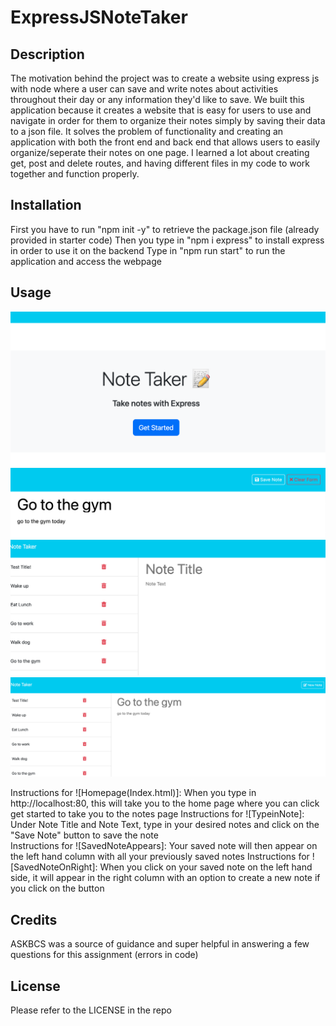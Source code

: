 # ExpressJSNoteTaker

## Description 

The motivation behind the project was to create a website using express js with node where a user can save and write notes about activities throughout their day or any information they'd like to save. We built this application because it creates a website that is easy for users to use and navigate in order for them to organize their notes simply by saving their data to a json file. It solves the problem of functionality and creating an application with both the front end and back end that allows users to easily organize/seperate their notes on one page. I learned a lot about creating get, post and delete routes, and having different files in my code to work together and function properly.

## Installation 
First you have to run "npm init -y" to retrieve the package.json file (already provided in starter code)
Then you type in "npm i express" to install express in order to use it on the backend 
Type in "npm run start" to run the application and access the webpage

## Usage
![Homepage(Index.html)](images/Index.html.png)
![TypeinNote](images/NewNote.png)
![SavedNoteAppears](images/SavedNoteAppears.png)
![SavedNoteOnRight](images/SavedNoteOnRight.png)

Instructions for ![Homepage(Index.html)]: When you type in http://localhost:80, this will take you to the home page where you can click get started to take you to the notes page 
Instructions for ![TypeinNote]: Under Note Title and Note Text, type in your desired notes and click on the "Save Note" button to save the note  
Instructions for ![SavedNoteAppears]: Your saved note will then appear on the left hand column with all your previously saved notes 
Instructions for ![SavedNoteOnRight]: When you click on your saved note on the left hand side, it will appear in the right column with an option to create a new note if you click on the button 

## Credits 

ASKBCS was a source of guidance and super helpful in answering a few questions for this assignment (errors in code)

## License 

Please refer to the LICENSE in the repo 